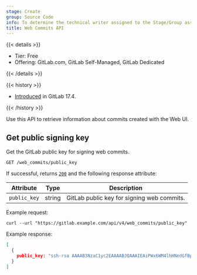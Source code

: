 ```yaml
---
stage: Create
group: Source Code
info: To determine the technical writer assigned to the Stage/Group associated with this page, see https://handbook.gitlab.com/handbook/product/ux/technical-writing/#assignments
title: Web Commits API
---
```


{{< details >}}

- Tier: Free
- Offering: GitLab.com, GitLab Self-Managed, GitLab Dedicated

{{< /details >}}

{{< history >}}

- [Introduced](https://gitlab.com/gitlab-org/gitlab/-/issues/442533) in GitLab 17.4.

{{< /history >}}

Use this API to retrieve information about commits created with the Web UI.

## Get public signing key

Get the GitLab public key for signing web commits.

```plaintext
GET /web_commits/public_key
```

If successful, returns [`200`](rest/troubleshooting.md#status-codes) and the following
response attribute:

| Attribute    | Type   | Description                                 |
|--------------|--------|---------------------------------------------|
| `public_key` | string | GitLab public key for signing web commits.  |

Example request:

```shell
curl --url "https://gitlab.example.com/api/v4/web_commits/public_key"
```

Example response:

```json
[
  {
    public_key: "ssh-rsa AAAAB3NzaC1yc2EAAAABJQAAAIEAiPWx6WM4lhHNedGfBpPJNPpZ7yKu+dnn1SJejgt4596k6YjzGGphH2TUxwKzxcKDKKezwkpfnxPkSMkuEspGRt/aZZ9wa++Oi7Qkr8prgHc4soW6NUlfDzpvZK2H5E7eQaSeP3SAwGmQKUFHCddNaP0L+hM7zhFNzjFvpaMgJw0=\""
  }
]
```

